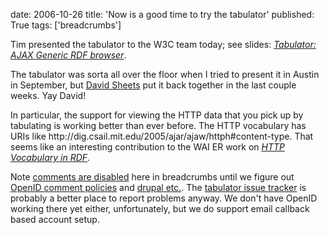 date: 2006-10-26
title: 'Now is a good time to try the tabulator'
published: True
tags: ['breadcrumbs']

<div><p> Tim presented the tabulator to the W3C team today; see slides: <cite><a href="http://www.w3.org/2006/Talks/1019-tab-tbl/">Tabulator: AJAX Generic RDF browser</a></cite>.</p>  <p>The tabulator was sorta all over the floor when I tried to present it in Austin in September, but <a href="/breadcrumbs/blog/14">David Sheets</a> put it back together in the last couple weeks. Yay David!</p>  <p>In particular, the support for viewing the HTTP data that you pick up by tabulating is working better than ever before. The HTTP vocabulary has URIs like http://dig.csail.mit.edu/2005/ajar/ajaw/httph#content-type. That seems like an interesting contribution to the WAI ER work on <cite><a href="http://www.w3.org/WAI/ER/HTTP/WD-HTTP-in-RDF-20060705">HTTP Vocabulary in RDF</a></cite>.</p>  <p>Note <a href="/breadcrumbs/node/152">comments are disabled</a> here in breadcrumbs until we figure out <a href="/breadcrumbs/node/4">OpenID comment policies</a> and <a href="/breadcrumbs/taxonomy/term/2">drupal etc.</a>. The <a href="/issues/tabulator/">tabulator issue tracker</a> is probably a better place to report problems anyway. We don&#39;t have OpenID working there yet either, unfortunately, but we do support email callback based account setup. </p>  </div> 